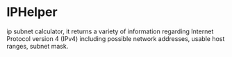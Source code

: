 # IPHelper
 ip subnet calculator, it returns a variety of information regarding Internet Protocol version 4 (IPv4) including possible network addresses, usable host ranges, subnet mask.
